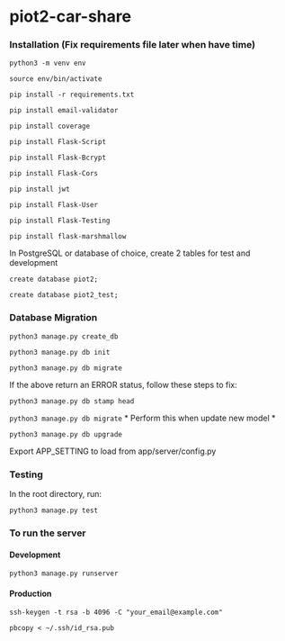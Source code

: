 # piot2-car-share

### Installation (Fix requirements file later when have time)
`python3 -m venv env`

`source env/bin/activate`

`pip install -r requirements.txt`

`pip install email-validator`

`pip install coverage`

`pip install Flask-Script`

`pip install Flask-Bcrypt`

`pip install Flask-Cors`

`pip install jwt`

`pip install Flask-User`

`pip install Flask-Testing`

`pip install flask-marshmallow`

In PostgreSQL or database of choice, create 2 tables for test and development

`create database piot2;`

`create database piot2_test;`

### Database Migration

`python3 manage.py create_db`

`python3 manage.py db init`

`python3 manage.py db migrate`

If the above return an ERROR status, follow these steps to fix:

`python3 manage.py db stamp head`

`python3 manage.py db migrate` * Perform this when update new model * 

`python3 manage.py db upgrade`



Export APP_SETTING to load from app/server/config.py


### Testing

In the root directory, run:

`python3 manage.py test`

### To run the server

#### Development

`python3 manage.py runserver`

#### Production

`ssh-keygen -t rsa -b 4096 -C "your_email@example.com"`

`pbcopy < ~/.ssh/id_rsa.pub`